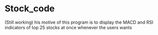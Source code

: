 # Stock_code
(Still working)
his motive of this program is to display the MACD and RSI indicators of top 25 stocks at once whenever the users wants
